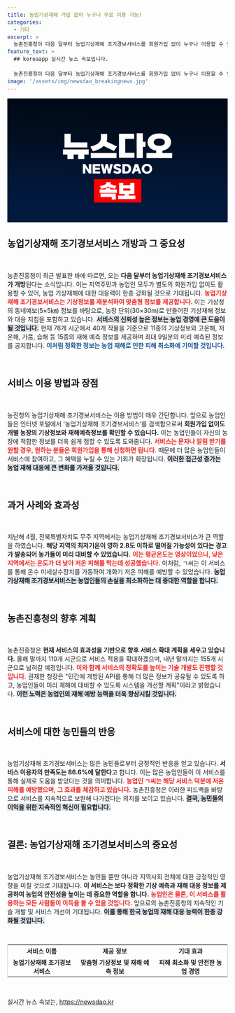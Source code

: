```yaml
---
title: 농업기상재해 가입 없이 누구나 무료 이용 가능!
categories:
  - 기타
excerpt: >
  농촌진흥청이 다음 달부터 농업기상재해 조기경보서비스를 회원가입 없이 누구나 이용할 수 있도록 개방합니다. 맞춤형 기상정보로 농업재해 피해를 줄이고, 농가의 소중한 수확을 지키는 이 서비스에 많은 관심이 쏠리고 있습니다!
feature_text: >
  ## koreaapp 실시간 뉴스 속보입니다.

  농촌진흥청이 다음 달부터 농업기상재해 조기경보서비스를 회원가입 없이 누구나 이용할 수 있도록 개방합니다. 맞춤형 기상정보로 농업재해 피해를 줄이고, 농가의 소중한 수확을 지키는 이 서비스에 많은 관심이 쏠리고 있습니다!
image: '/assets/img/newsdao_breakingnews.jpg'
---
```


<p><img src="/assets/img/newsdao_breakingnews.jpg" alt="koreaapp 속보" /></p>

<h2 data-ke-size="size26">농업기상재해 조기경보서비스 개방과 그 중요성</h2>

<p data-ke-size="size16">&nbsp;</p>

<p>농촌진흥청이 최근 발표한 바에 따르면, 오는 <b>다음 달부터 농업기상재해 조기경보서비스가 개방</b>된다는 소식입니다. 이는 지역주민과 농업인 모두가 별도의 회원가입 없이도 활용할 수 있어, 농업 기상재해에 대한 대응력이 한층 강화될 것으로 기대됩니다. <b><span style="color: #ee2323;">농업기상재해 조기경보서비스는 기상정보를 재분석하여 맞춤형 정보를 제공합니다.</span></b> 이는 기상청의 동네예보(5×5㎞) 정보를 바탕으로, 농장 단위(30×30m)로 만들어진 기상재해 정보와 대응 지침을 포함하고 있습니다. <b><span style="background-color: #21538527;">서비스의 신뢰성 높은 정보는 농업 경영에 큰 도움이 될 것입니다.</span></b> 현재 78개 시군에서 40개 작물을 기준으로 11종의 기상정보와 고온해, 저온해, 가뭄, 습해 등 15종의 재해 예측 정보를 제공하며 최대 9일분의 미리 예측된 정보를 공지합니다. <b><span style="color: #1a5490;">이처럼 정확한 정보는 농업 재해로 인한 피해 최소화에 기여할 것입니다.</span></b></p>

<p data-ke-size="size16">&nbsp;</p>

<h2 data-ke-size="size26">서비스 이용 방법과 장점</h2>

<p data-ke-size="size16">&nbsp;</p>

<p>농진청의 농업기상재해 조기경보서비스는 이용 방법이 매우 간단합니다. 앞으로 농업인들은 인터넷 포털에서 ‘농업기상재해 조기경보서비스’를 검색함으로써 <b>회원가입 없이도 개별 농장의 기상정보와 재해예측정보를 확인할 수 있습니다.</b> 이는 농업인들이 자신의 농장에 적합한 정보를 더욱 쉽게 접할 수 있도록 도와줍니다. <b><span style="color: #ee2323;">서비스는 문자나 알림 받기를 원할 경우, 원하는 분들은 회원가입을 통해 신청하면 됩니다.</span></b> 때문에 더 많은 농업인들이 서비스에 참여하고, 그 혜택을 누릴 수 있는 기회가 확장됩니다. <b><span style="background-color: #21538527;">이러한 접근성 증가는 농업 재해 대응에 큰 변화를 가져올 것입니다.</span></b> </p>

<p data-ke-size="size16">&nbsp;</p>

<h2 data-ke-size="size26">과거 사례와 효과성</h2>

<p data-ke-size="size16">&nbsp;</p>

<p>지난해 4월, 전북특별자치도 무주 지역에서는 농업기상재해 조기경보서비스가 큰 역할을 하였습니다. <b>해당 지역의 최저기온이 영하 2.8도 이하로 떨어질 가능성이 있다는 경고가 발송되어 농가들이 미리 대비할 수 있었습니다.</b> <b><span style="color: #ee2323;">이는 평균온도는 영상이었으나, 낮은 지역에서는 온도가 더 낮아 저온 피해를 막는데 성공했습니다.</span></b> 이처럼, ㄱ씨는 이 서비스를 통해 온수 미세살수장치를 가동하여 개화기 저온 피해를 예방할 수 있었습니다. <b><span style="background-color: #21538527;">농업기상재해 조기경보서비스는 농업인들의 손실을 최소화하는 데 중대한 역할을 합니다.</span></b></p>

<p data-ke-size="size16">&nbsp;</p>

<h2 data-ke-size="size26">농촌진흥청의 향후 계획</h2>

<p data-ke-size="size16">&nbsp;</p>

<p>농촌진흥청은 <b>현재 서비스의 효과성을 기반으로 향후 서비스 확대 계획을 세우고 있습니다.</b> 올해 말까지 110개 시군으로 서비스 적용을 확대하겠으며, 내년 말까지는 155개 시군으로 넓혀갈 예정입니다. <b><span style="color: #ee2323;">이와 함께 서비스의 정확도를 높이는 기술 개발도 진행할 것입니다.</span></b> 권재한 청장은 "민간에 개방된 API를 통해 더 많은 정보가 공유될 수 있도록 하고, 농업인들이 미리 재해에 대비할 수 있도록 시스템을 개선할 계획"이라고 밝혔습니다. <b><span style="background-color: #21538527;">이런 노력은 농업인의 재해 예방 능력을 더욱 향상시킬 것입니다.</span></b></p>

<p data-ke-size="size16">&nbsp;</p>

<h2 data-ke-size="size26">서비스에 대한 농민들의 반응</h2>

<p data-ke-size="size16">&nbsp;</p>

<p>농업기상재해 조기경보서비스는 많은 농민들로부터 긍정적인 반응을 얻고 있습니다. <b>서비스 이용자의 만족도는 86.6%에 달한다</b>고 합니다. 이는 많은 농업인들이 이 서비스를 통해 실제로 도움을 받았다는 것을 의미합니다. <b><span style="color: #ee2323;">농업인 ㄱ씨는 해당 서비스 덕분에 저온 피해를 예방했으며, 그 효과를 체감하고 있습니다.</span></b> 농촌진흥청은 이러한 피드백을 바탕으로 서비스를 지속적으로 보완해 나가겠다는 의지를 보이고 있습니다. <b><span style="background-color: #21538527;">결국, 농민들의 이익을 위한 지속적인 혁신이 필요합니다.</span></b></p>

<p data-ke-size="size16">&nbsp;</p>

<h2 data-ke-size="size26">결론: 농업기상재해 조기경보서비스의 중요성</h2>

<p data-ke-size="size16">&nbsp;</p>

<p>농업기상재해 조기경보서비스는 농민들 뿐만 아니라 지역사회 전체에 대한 긍정적인 영향을 미칠 것으로 기대됩니다. <b>이 서비스는 보다 정확한 기상 예측과 재해 대응 정보를 제공하여 농업의 안전성을 높이는 데 중요한 역할을 합니다.</b> <b><span style="color: #ee2323;">농업인은 물론, 이 서비스를 활용하는 모든 사람들이 이득을 볼 수 있을 것입니다.</span></b> 앞으로의 농촌진흥청의 지속적인 기술 개발 및 서비스 개선이 기대됩니다. <b><span style="background-color: #21538527;">이를 통해 한국 농업의 재해 대응 능력이 한층 강화될 것입니다.</span></b></p>

<p data-ke-size="size16">&nbsp;</p>

<table style="width: 100%; border: 1px solid #ccc;">
    <tr>
        <th style="text-align: center;">서비스 이름</th>
        <th style="text-align: center;">제공 정보</th>
        <th style="text-align: center;">기대 효과</th>
    </tr>
    <tr>
        <td style="text-align: center; height: 17px;"><b>농업기상재해 조기경보서비스</b></td>
        <td style="text-align: center; height: 17px;"><b>맞춤형 기상정보 및 재해 예측 정보</b></td>
        <td style="text-align: center; height: 17px;"><b>피해 최소화 및 안전한 농업 경영</b></td>
    </tr>
</table>

<p data-ke-size="size16">&nbsp;</p>
실시간 뉴스 속보는, <a href="https://newsdao.kr" rel="dofollow">https://newsdao.kr</a>


